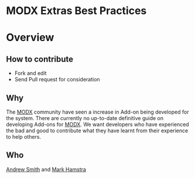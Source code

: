 MODX Extras Best Practices
==========================

# Overview


## How to contribute

* Fork and edit
* Send Pull request for consideration

## Why

The [MODX][] community have seen a increase in Add-on being developed for the system. There are currently no up-to-date definitive guide on developing Add-ons for [MODX][]. 
We want developers who have experienced the bad and good to contribute what they have learnt from their experience to help others.

## Who

[Andrew Smith](http://silentworks.co.uk/) and [Mark Hamstra](http://www.markhamstra.com)

[MODX]: http://www.modx.com/
